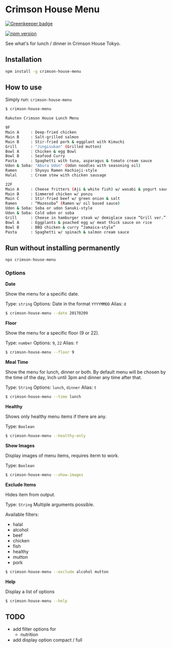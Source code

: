 # Crimson House Menu

[![Greenkeeper badge](https://badges.greenkeeper.io/JohannesFischer/crimson-house-menu.svg)](https://greenkeeper.io/)

[![npm version](https://badge.fury.io/js/crimson-house-menu.svg)](https://badge.fury.io/js/crimson-house-menu)

See what's for lunch / dinner in Crimson House Tokyo.

## Installation

```bash
npm install -g crimson-house-menu
```

## How to use

Simply run: `crimson-house-menu`

```bash
$ crimson-house-menu

Rakuten Crimson House Lunch Menu

9F
Main A     : Deep-fried chicken
Main B     : Salt-grilled salmon
Main B     : Stir-fried pork & eggplant with Kimuchi
Grill      : "Jingisukan" (Grilled mutton)
Bowl A     : Chicken & egg Bowl
Bowl B     : Seafood Curry
Pasta      : Spaghetti with tuna, asparagus & tomato cream sauce
Udon & Soba: "Abura Udon" (Udon noodles with seasoning oil)
Ramen      : Shyoyu Ramen Hachioji-style
Halal      : Cream stew with chicken sausage

22F
Main A     : Cheese fritters (Aji & white fish) w/ wasabi & yogurt sauce
Main B     : Simmered chicken w/ ponzu
Main C     : Stir-fried beef w/ green onion & salt
Ramen      : “Mazesoba” (Ramen w/ oil based sauce)
Udon & Soba: Soba or udon Sanuki-style
Udon & Soba: Cold udon or soba
Grill      : Cheese in hamburger steak w/ demiglace sauce “Grill ver.”
Bowl A     : Eggplants & poached egg w/ meat thick sauce on rice
Bowl B     : BBQ chicken & curry “Jamaica-style”
Pasta      : Spaghetti w/ spinach & salmon cream sauce
```

## Run without installing permanently

```bash
npx crimson-house-menu
```

### Options

__Date__

Show the menu for a specific date.

Type: `string`
Options: Date in the format `YYYYMMDD`
Alias: `d`

```bash
$ crimson-house-menu --date 20170209
```

__Floor__

Show the menu for a specific floor (9 or 22).

Type: `number`
Options: `9`, `22`
Alias: `f`

```bash
$ crimson-house-menu --floor 9
```

__Meal Time__

Show the menu for lunch, dinner or both. By default menu will be chosen
by the time of the day, lnch until 3pm and dinner any time after that.

Type: `String`
Options: `lunch`, `dinner`
Alias: `t`

```bash
$ crimson-house-menu --time lunch
```

__Healthy__

Shows only healthy menu items if there are any.

Type: `Boolean`

```bash
$ crimson-house-menu --healthy-only
```

__Show Images__

Display images of menu items, requires iterm to work.

Type: `Boolean`

```bash
$ crimson-house-menu --show-images
```

__Exclude Items__

Hides item from output.

Type: `String`
Multiple arguments possible.

Available filters:
* halal
* alcohol
* beef
* chicken
* fish
* healthy
* mutton
* pork

```bash
$ crimson-house-menu --exclude alcohol mutton
```

__Help__

Display a list of options

```bash
$ crimson-house-menu --help
```

## TODO

* add filter options for
  * nutrition
* add display option compact / full
